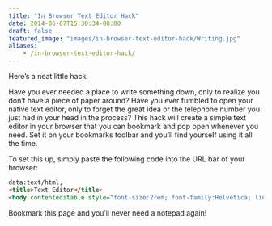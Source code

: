 ```yaml
---
title: "In Browser Text Editor Hack"
date: 2014-06-07T15:30:34-08:00
draft: false
featured_image: "images/in-browser-text-editor-hack/Writing.jpg"
aliases:
    - /in-browser-text-editor-hack/
---
```


Here’s a neat little hack.

Have you ever needed a place to write something down, only to realize you don’t have a piece of paper around? Have you ever fumbled to open your native text editor, only to forget the great idea or the telephone number you just had in your head in the process? This hack will create a simple text editor in your browser that you can bookmark and pop open whenever you need. Set it on your bookmarks toolbar and you’ll find yourself using it all the time.

To set this up, simply paste the following code into the URL bar of your browser:

```html
data:text/html,
<title>Text Editor</title>
<body contenteditable style="font-size:2rem; font-family:Helvetica; line-height:1.4; max-width:60rem; margin:0 auto; padding:4rem;">
```

Bookmark this page and you’ll never need a notepad again!
